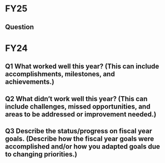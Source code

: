 # FY25
## Question


# FY24
## Q1 What worked well this year? (This can include accomplishments, milestones, and achievements.)



## Q2 What didn’t work well this year? (This can include challenges, missed opportunities, and areas to be addressed or improvement needed.)


## Q3 **Describe the status/progress on fiscal year goals.** (Describe how the fiscal year goals were accomplished and/or how you adapted goals due to changing priorities.)